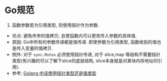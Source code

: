 # Go规范

1. 函数参数若为引用类型, 则使用指针作为参数.
  - 优点: 避免传参的值拷贝; 且使函数内可以更改传入参数的具体值.
  - 原因: Go中所有的参数传递都是值传递. 即使参数为引用类型, 函数收到的值也是传入变量的值拷贝.
  - 例外: 对于 `sync.Mutex` 必须使用指针传递, 对于 slice,map 等结构不需要指针类型(有兴趣的可以了解下slice的底层结构, slice本身就是对某块内存地址的引用).
  - 参考: [Golang 中该使用指针类型还是值类型](https://blog.biezhi.me/2018/10/values-or-pointers-in-golang.html)
